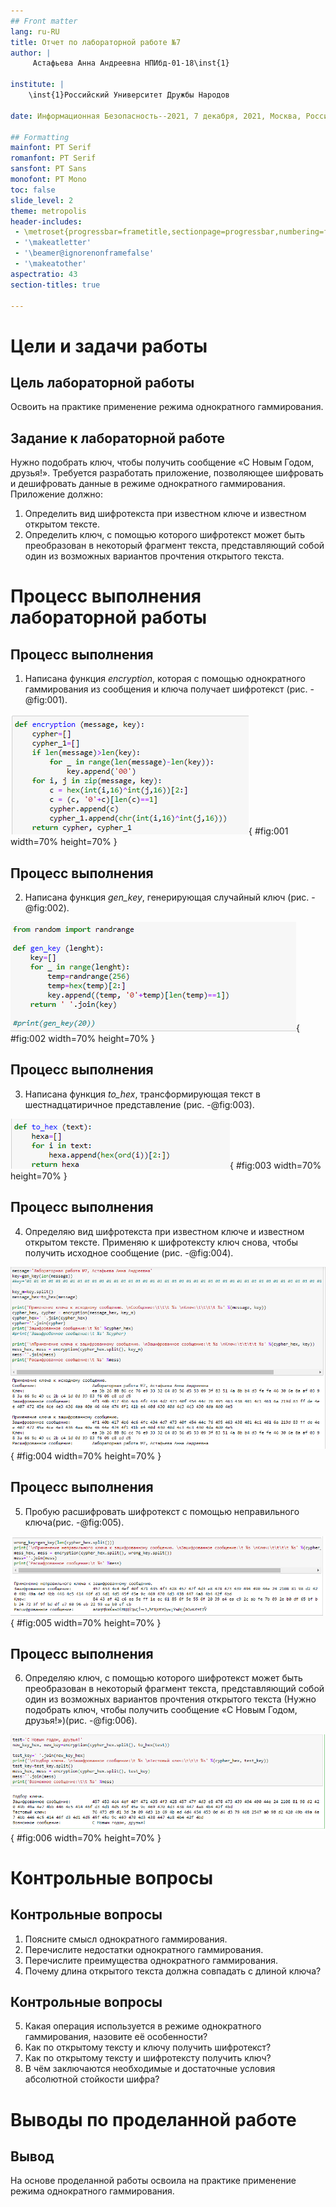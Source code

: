 ```yaml
---
## Front matter
lang: ru-RU
title: Отчет по лабораторной работе №7
author: |
	 Астафьева Анна Андреевна НПИбд-01-18\inst{1}

institute: |
	\inst{1}Российский Университет Дружбы Народов

date: Информационная Безопасность--2021, 7 декабря, 2021, Москва, Россия

## Formatting
mainfont: PT Serif
romanfont: PT Serif
sansfont: PT Sans
monofont: PT Mono
toc: false
slide_level: 2
theme: metropolis
header-includes: 
 - \metroset{progressbar=frametitle,sectionpage=progressbar,numbering=fraction}
 - '\makeatletter'
 - '\beamer@ignorenonframefalse'
 - '\makeatother'
aspectratio: 43
section-titles: true

---
```


# Цели и задачи работы

## Цель лабораторной работы

Освоить на практике применение режима однократного гаммирования.

## Задание к лабораторной работе

Нужно подобрать ключ, чтобы получить сообщение «С Новым Годом, друзья!». Требуется разработать приложение, позволяющее шифровать и дешифровать данные в режиме однократного гаммирования. Приложение должно:
1. Определить вид шифротекста при известном ключе и известном открытом тексте.
2. Определить ключ, с помощью которого шифротекст может быть преобразован в некоторый фрагмент текста, представляющий собой один из возможных вариантов прочтения открытого текста.


# Процесс выполнения лабораторной работы

## Процесс выполнения

1. Написана функция *encryption*, которая с помощью однократного гаммирования из сообщения и ключа получает шифротекст (рис. -@fig:001). 

![Код функции *encryption*](image/1.png){ #fig:001 width=70% height=70% }

## Процесс выполнения

2. Написана функция *gen_key*, генерирующая случайный ключ (рис. -@fig:002).

![Код функции *gen_key*](image/2.png){ #fig:002 width=70% height=70% }


## Процесс выполнения

3. Написана функция *to_hex*, трансформирующая текст в шестнадцатиричное представление (рис. -@fig:003). 

![Код функции *to_hex*](image/3.png){ #fig:003 width=70% height=70% }

## Процесс выполнения

4. Определяю вид шифротекста при известном ключе и известном открытом тексте. Применяю к шифротексту ключ снова, чтобы получить исходное сообщение (рис. -@fig:004). 

![Получение шифротекста](image/4.png){ #fig:004 width=70% height=70% }

## Процесс выполнения

5. Пробую расшифровать шифротекст с помощью неправильного ключа(рис. -@fig:005). 

![Применение неправильного ключа](image/5.png){ #fig:005 width=70% height=70% }

## Процесс выполнения

6. Определяю ключ, с помощью которого шифротекст может быть преобразован в некоторый фрагмент текста, представляющий собой один из
возможных вариантов прочтения открытого текста (Нужно подобрать ключ, чтобы получить сообщение «С Новым Годом,
друзья!»)(рис. -@fig:006). 

![Один из вариантов прочтения шифротекста](image/6.png){ #fig:006 width=70% height=70% }

# Контрольные вопросы

## Контрольные вопросы

1. Поясните смысл однократного гаммирования.
2. Перечислите недостатки однократного гаммирования.
3. Перечислите преимущества однократного гаммирования.
4. Почему длина открытого текста должна совпадать с длиной ключа?

## Контрольные вопросы

5. Какая операция используется в режиме однократного гаммирования, назовите её особенности?
6. Как по открытому тексту и ключу получить шифротекст?
7. Как по открытому тексту и шифротексту получить ключ?
8. В чём заключаются необходимые и достаточные условия абсолютной стойкости шифра?

# Выводы по проделанной работе

## Вывод

На основе проделанной работы освоила на практике применение режима однократного гаммирования.